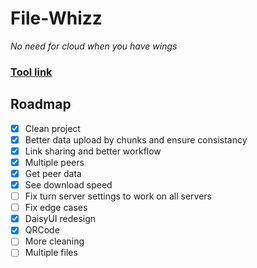 # File-Whizz
*No need for cloud when you have wings*

### [Tool link](https://file.klemek.fr/)

## Roadmap

* [x] Clean project
* [x] Better data upload by chunks and ensure consistancy
* [x] Link sharing and better workflow
* [x] Multiple peers
* [x] Get peer data
* [x] See download speed
* [ ] Fix turn server settings to work on all servers
* [ ] Fix edge cases
* [x] DaisyUI redesign
* [x] QRCode
* [ ] More cleaning
* [ ] Multiple files
